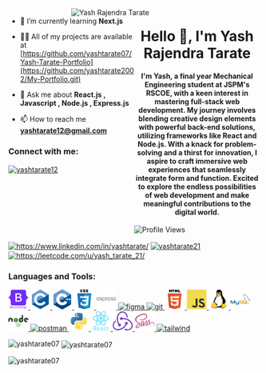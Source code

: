 <div class="main">
   <div class ="left" style="float: right; width: 50%;">
       <h1 align="center">Hello 👋, I'm Yash Rajendra Tarate</h1>
<h4 align="center">I'm Yash, a final year Mechanical Engineering student at JSPM's RSCOE, with a keen interest in mastering full-stack web development. My journey involves blending creative design elements with powerful back-end solutions, utilizing frameworks like React and Node.js. With a knack for problem-solving and a thirst for innovation, I aspire to craft immersive web experiences that seamlessly integrate form and function. Excited to explore the endless possibilities of web development and make meaningful contributions to the digital world.</h4>

![Profile Views]([https://komarev.com/ghpvc/?username=yashtarate07&label=Profile%20views&color=0e75b6&style=flat](https://6635da68861482b3b94e0260--fantastic-heliotrope-643979.netlify.app/))
   </div>

<div class="right" style="float: right; width: 50%;">
  <img  
    style ="position:relative ; left:50%;"   src="https://camo.githubusercontent.com/19db51af5f90f1b152bc0b9078f5fe97053955be5074f03f17019c70345bdcdb/68747470733a2f2f6d69726f2e6d656469756d2e636f6d2f6d61782f313336302f302a37513379765349765f7430696f4a2d5a2e676966" width="400px" alt="Yash Rajendra Tarate">
</div>
</div>


- 🌱 I’m currently learning **Next.js**

- 👨‍💻 All of my projects are available at [https://github.com/yashtarate07/Yash-Tarate-Portfolio](https://github.com/yashtarate2002/My-Portfolio.git)

- 💬 Ask me about **React.js , Javascript , Node.js , Express.js**

- 📫 How to reach me **yashtarate12@gmail.com**

<h3 align="left">Connect with me:</h3>
<p align="left">
<a href="https://twitter.com/yashtarate12" target="blank"><img align="center" src="https://raw.githubusercontent.com/rahuldkjain/github-profile-readme-generator/master/src/images/icons/Social/twitter.svg" alt="yashtarate12" height="30" width="40" /></a>
<a href="https://linkedin.com/in/https://www.linkedin.com/in/yashtarate/" target="blank"><img align="center" src="https://raw.githubusercontent.com/rahuldkjain/github-profile-readme-generator/master/src/images/icons/Social/linked-in-alt.svg" alt="https://www.linkedin.com/in/yashtarate/" height="30" width="40" /></a>
<a href="https://instagram.com/yashtarate21" target="blank"><img align="center" src="https://raw.githubusercontent.com/rahuldkjain/github-profile-readme-generator/master/src/images/icons/Social/instagram.svg" alt="yashtarate21" height="30" width="40" /></a>
<a href="https://www.leetcode.com/https://leetcode.com/u/yash_tarate_21/" target="blank"><img align="center" src="https://raw.githubusercontent.com/rahuldkjain/github-profile-readme-generator/master/src/images/icons/Social/leet-code.svg" alt="https://leetcode.com/u/yash_tarate_21/" height="30" width="40" /></a>
</p>

<h3 align="left">Languages and Tools:</h3>
<p align="left"> <a href="https://getbootstrap.com" target="_blank" rel="noreferrer"> <img src="https://raw.githubusercontent.com/devicons/devicon/master/icons/bootstrap/bootstrap-plain-wordmark.svg" alt="bootstrap" width="40" height="40"/> </a> <a href="https://www.cprogramming.com/" target="_blank" rel="noreferrer"> <img src="https://raw.githubusercontent.com/devicons/devicon/master/icons/c/c-original.svg" alt="c" width="40" height="40"/> </a> <a href="https://www.w3schools.com/cpp/" target="_blank" rel="noreferrer"> <img src="https://raw.githubusercontent.com/devicons/devicon/master/icons/cplusplus/cplusplus-original.svg" alt="cplusplus" width="40" height="40"/> </a> <a href="https://www.w3schools.com/css/" target="_blank" rel="noreferrer"> <img src="https://raw.githubusercontent.com/devicons/devicon/master/icons/css3/css3-original-wordmark.svg" alt="css3" width="40" height="40"/> </a> <a href="https://expressjs.com" target="_blank" rel="noreferrer"> <img src="https://raw.githubusercontent.com/devicons/devicon/master/icons/express/express-original-wordmark.svg" alt="express" width="40" height="40"/> </a> <a href="https://www.figma.com/" target="_blank" rel="noreferrer"> <img src="https://www.vectorlogo.zone/logos/figma/figma-icon.svg" alt="figma" width="40" height="40"/> </a> <a href="https://git-scm.com/" target="_blank" rel="noreferrer"> <img src="https://www.vectorlogo.zone/logos/git-scm/git-scm-icon.svg" alt="git" width="40" height="40"/> </a> <a href="https://www.w3.org/html/" target="_blank" rel="noreferrer"> <img src="https://raw.githubusercontent.com/devicons/devicon/master/icons/html5/html5-original-wordmark.svg" alt="html5" width="40" height="40"/> </a> <a href="https://developer.mozilla.org/en-US/docs/Web/JavaScript" target="_blank" rel="noreferrer"> <img src="https://raw.githubusercontent.com/devicons/devicon/master/icons/javascript/javascript-original.svg" alt="javascript" width="40" height="40"/> </a> <a href="https://www.linux.org/" target="_blank" rel="noreferrer"> <img src="https://raw.githubusercontent.com/devicons/devicon/master/icons/linux/linux-original.svg" alt="linux" width="40" height="40"/> </a> <a href="https://www.mysql.com/" target="_blank" rel="noreferrer"> <img src="https://raw.githubusercontent.com/devicons/devicon/master/icons/mysql/mysql-original-wordmark.svg" alt="mysql" width="40" height="40"/> </a> <a href="https://nodejs.org" target="_blank" rel="noreferrer"> <img src="https://raw.githubusercontent.com/devicons/devicon/master/icons/nodejs/nodejs-original-wordmark.svg" alt="nodejs" width="40" height="40"/> </a> <a href="https://postman.com" target="_blank" rel="noreferrer"> <img src="https://www.vectorlogo.zone/logos/getpostman/getpostman-icon.svg" alt="postman" width="40" height="40"/> </a> <a href="https://www.python.org" target="_blank" rel="noreferrer"> <img src="https://raw.githubusercontent.com/devicons/devicon/master/icons/python/python-original.svg" alt="python" width="40" height="40"/> </a> <a href="https://reactjs.org/" target="_blank" rel="noreferrer"> <img src="https://raw.githubusercontent.com/devicons/devicon/master/icons/react/react-original-wordmark.svg" alt="react" width="40" height="40"/> </a> <a href="https://redux.js.org" target="_blank" rel="noreferrer"> <img src="https://raw.githubusercontent.com/devicons/devicon/master/icons/redux/redux-original.svg" alt="redux" width="40" height="40"/> </a> <a href="https://sass-lang.com" target="_blank" rel="noreferrer"> <img src="https://raw.githubusercontent.com/devicons/devicon/master/icons/sass/sass-original.svg" alt="sass" width="40" height="40"/> </a> <a href="https://tailwindcss.com/" target="_blank" rel="noreferrer"> <img src="https://www.vectorlogo.zone/logos/tailwindcss/tailwindcss-icon.svg" alt="tailwind" width="40" height="40"/> </a> </p>

<p><img align="left" src="https://github-readme-stats.vercel.app/api/top-langs?username=yashtarate07&show_icons=true&locale=en&layout=compact" alt="yashtarate07" /></p>

<p>&nbsp;<img align="center" src="https://github-readme-stats.vercel.app/api?username=yashtarate07&show_icons=true&locale=en" alt="yashtarate07" /></p>

<p><img align="center" src="https://github-readme-streak-stats.herokuapp.com/?user=yashtarate07&" alt="yashtarate07" /></p>
